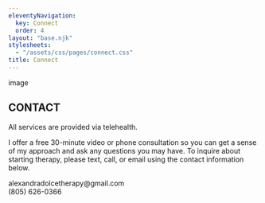 ```yaml
---
eleventyNavigation:
  key: Connect
  order: 4
layout: "base.njk"
stylesheets:
  - "/assets/css/pages/connect.css"
title: Connect
---
```


<section>
  <div class="content">
    <div class="left">
      image
    </div>
    <div class="right">
      <h1>CONTACT</h1>
      <p>
        All services are provided via telehealth.
      </p>
      <p>
         I offer a free 30-minute video or phone consultation so you can get a sense of my approach and ask any questions you may have. To inquire about starting therapy, please text, call, or email using the contact information below.
      </p>
      <p>
        alexandradolcetherapy@gmail.com
        <br>
        (805) 626-0366
      </p>
    </div>
  </div>
</section>
